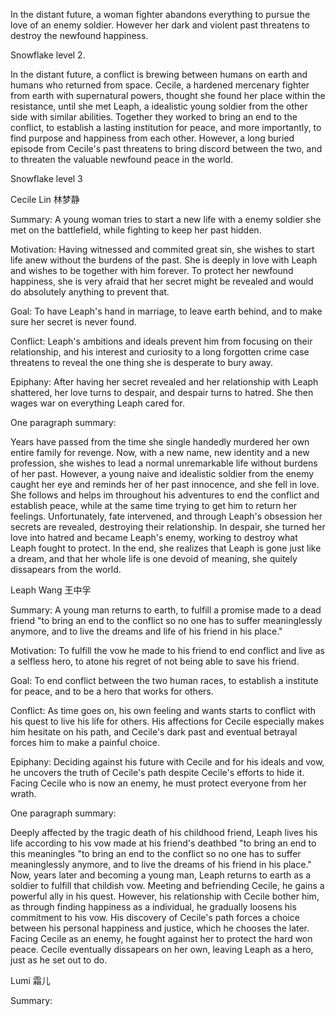 In the distant future, a woman fighter abandons everything to pursue the love of an enemy soldier. However her dark and violent past threatens to destroy the newfound happiness.

Snowflake level 2. 

In the distant future, a conflict is brewing between humans on earth and humans who returned from space. Cecile, a hardened mercenary fighter from earth with supernatural powers, thought she found her place within the resistance, until she met Leaph, a idealistic young soldier from the other side with similar abilities. Together they worked to bring an end to the conflict, to establish a lasting institution for peace, and more importantly, to find purpose and happiness from each other. However, a long buried episode from Cecile's past threatens to bring discord between the two, and to threaten the valuable newfound peace in the world. 

Snowflake level 3 

Cecile Lin
林梦静

Summary: A young woman tries to start a new life with a enemy soldier she met on the battlefield, while fighting to keep her past hidden. 

Motivation: Having witnessed and commited great sin, she wishes to start life anew without the burdens of the past. She is deeply in love with Leaph and wishes to be together with him forever. To protect her newfound happiness, she is very afraid that her secret might be revealed and would do absolutely anything to prevent that. 

Goal: To have Leaph's  hand in marriage, to leave earth behind, and to make sure her secret is never found. 

Conflict: Leaph's ambitions and ideals prevent him from focusing on their relationship, and his interest and curiosity to a long forgotten crime case threatens to reveal the one thing she is desperate to bury away. 

Epiphany: After having her secret revealed and her relationship with Leaph shattered, her love turns to despair, and despair turns to hatred. She then wages war on everything Leaph cared for. 

One paragraph summary:

Years have passed from the time she single handedly murdered her own entire family for revenge. Now, with a new name, new identity and a new profession, she wishes to lead a normal unremarkable life without burdens of her past. However, a young naive and idealistic soldier from the enemy caught her eye and reminds her of her past innocence, and she fell in love. She follows and helps im throughout his adventures to end the conflict and establish peace, while at the same time trying to get him to return her feelings. Unfortunately, fate intervened, and through Leaph's obsession her secrets are revealed, destroying their relationship. In despair, she turned her love into hatred and became Leaph's enemy, working to destroy what Leaph fought to protect. In the end, she realizes that Leaph is gone just like a dream, and that her whole life is one devoid of meaning, she quitely dissapears from the world. 

Leaph Wang
王中孚

Summary: A young man returns to earth, to fulfill a promise made to a dead friend "to bring an end to the conflict so no one has to suffer meaninglessly anymore, and to live the dreams and life of his friend in his place."

Motivation: To fulfill the vow he made to his friend to end conflict and live as a selfless hero, to atone his regret of not being able to save his friend. 

Goal: To end conflict between the two human races, to establish a institute for peace, and to be a hero that works for others. 

Conflict: As time goes on, his own feeling and wants starts to conflict with his quest to live his life for others. His affections for Cecile especially makes him hesitate on his path, and Cecile's dark past and eventual betrayal forces him to make a painful choice.

Epiphany: Deciding against his future with Cecile and for his ideals and vow, he uncovers the truth of Cecile's path despite Cecile's efforts to hide it. Facing Cecile who is now an enemy, he must protect everyone from her wrath. 

One paragraph summary:

Deeply affected by the tragic death of his childhood friend, Leaph lives his life according to his vow made at his friend's deathbed "to bring an end to this meaningles "to bring an end to the conflict so no one has to suffer meaninglessly anymore, and to live the dreams of his friend in his place." Now, years later and becoming a young man, Leaph returns to earth as a soldier to fulfill that childish vow. Meeting and befriending Cecile, he gains a powerful ally in his quest. However, his relationship with Cecile bother him, as through finding happiness as a individual, he gradually loosens his commitment to his vow. His discovery of Cecile's path forces a choice between his personal happiness and justice, which he chooses the later. Facing Cecile as an enemy, he fought against her to protect the hard won peace. Cecile eventually dissapears on her own, leaving Leaph as a hero, just as he set out to do. 

Lumi
霜儿

Summary: 




           
